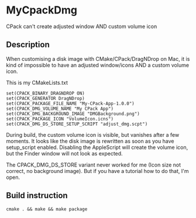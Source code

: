 # MyCpackDmg
CPack can't create adjusted window AND custom volume icon

## Description
When customising a disk image with CMake/CPack/DragNDrop on Mac, it is kind of impossible to have an adjusted window/icons AND a custom volume icon.

This is my CMakeLists.txt

    set(CPACK_BINARY_DRAGNDROP ON)
    set(CPACK_GENERATOR DragNDrop)
    set(CPACK_PACKAGE_FILE_NAME "My-CPack-App-1.0.0")
    set(CPACK_DMG_VOLUME_NAME "My CPack App")
    set(CPACK_DMG_BACKGROUND_IMAGE "DMGBackground.png")
    set(CPACK_PACKAGE_ICON "VolumeIcon.icns")
    set(CPACK_DMG_DS_STORE_SETUP_SCRIPT "adjust_dmg.scpt")

During build, the custom volume icon is visible, but vanishes after a few moments. It looks like the disk image is rewritten as soon as you have setup_script enabled. Disabling the AppleScript will create the volume icon, but the Finder window will not look as expected.


The CPACK_DMG_DS_STORE variant never worked for me (Icon size not correct, no background image). But if you have a tutorial how to do that, I'm open.


## Build instruction

    cmake . && make && make package
